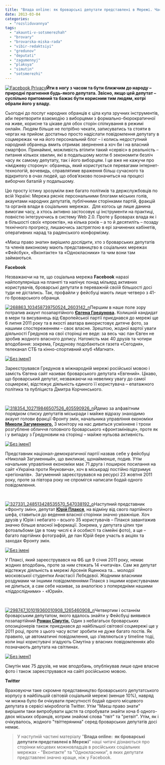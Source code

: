 ```yaml
---
title: "Влада online: як броварські депутати представлені в Мережі. Частина 1"
date: 2013-03-04
categories: 
  - "rozsliduvannya"
tags: 
  - "akaunti-v-sotsmerezhah"
  - "brovary"
  - "brovarska-miska-rada"
  - "vibir-redaktsiyi"
  - "gredunov"
  - "deputati"
  - "zagumennyj"
  - "plaksya"
  - "simutin"
  - "sotsmerezhi"
---
```


[![Facebook Privacy](https://mpz.brovary.org/wp-content/uploads/2013/03/1206_Facebook_glass.jpg)](https://mpz.brovary.org/wp-content/uploads/2013/03/1206_Facebook_glass.jpg)**Йти в ногу з часом та бути ближчим до народу – природні прагнення будь-якого депутата. Звісно, якщо цей депутат – суспільно притомний та бажає бути корисним тим людям, котрі обрали його у владу.**

Сьогодні до послуг народних обранців є ціла купа зручних інструментів, аби перетворити взаємодію з виборцями з формально-бюрократичної на живе, корисне та цікаве для обох сторін спілкування в режимі онлайн. Людям більше не потрібно чекати, записуватись та стояти в чергах на прийом: достатньо просто надіслати повідомлення депутату в соцмережах чи на його персональний блог – і колись недоступний народний обранець вмить отримає звернення а хоч би і на власний смартфон. Принаймні, можливість втілити такий «сервіс» в реальність – питання кількох хвилин, які в подальшому могли б зекономити безліч часу як самому депутату, так і його виборцям. І це вже не кажучи про «іміджеву сторону»: обранець, який користується перевагами інтернет-технологій, вочевидь, справлятиме враження більш сучасного та відкритого в очах людей, що обов’язково позначиться на процесі виборчих баталій у подальшому.

Цю просту істину зрозуміли вже багато політиків та держслужбовців по всій Україні: Мережа рясніє персональними блогами міських голів, акаунтами народних депутатів, публічними сторінками партій, фракцій та органів влади в соціальних мережах.  Для когось це лише данина вимогам часу, а хтось активно застосовує ці інструменти на практиці, повністю інтегруючись в систему Web 2.0. Проте у Броварах влада як і в більшості своїх «проектів», на кілька років – а то й десятиліть – позаду технічного прогресу, лишаючись застряглою в ері зачинених кабінетів, оперативних нарад та радянського конформізму.

«Маєш право знати» вирішило дослідити, хто з броварських депутатів та членів виконкому мають представництво в соціальних мережах «Фейсбук», «Вконтакте» та «Однокласники» та чим вони там займаються.

**Facebook**

Незважаючи на те, що соціальна мережа **Facebook** наразі найпопулярніша на планеті та налічує понад мільярд активних користувачів, броварські депутати в переважній своїй більшості досі туди не дістались. Так, профайли у фейсбуці мають лише четверо з 41-го броварського обранця.

[![268863_103458739750524_2603142_n](https://mpz.brovary.org/wp-content/uploads/2013/03/268863_103458739750524_2603142_n.jpg)](https://mpz.brovary.org/wp-content/uploads/2013/03/268863_103458739750524_2603142_n.jpg)Першим в наше поле зору потрапив акаунт позапартійного **[Євгена Гредунова](http://www.facebook.com/profile.php?id=100002591954397&fref=ts).** Колишній кандидат в мери та висуванець від Європейської партії приєднався до мережі ще 6 липня 2011 року та в якості аватара використовує дитяче фото, за нашими спостереженням – своє власне. Зрештою, жодної вартої уваги діяльності Гредунов на свої сторінці не веде: за весь час пан Євген не зробив жодного власного допису. Натомість має 40 друзів та чотири вподобання: зокрема, Грєдунову подобаються газета «Сегодня», телеканал СТБ та кінно-спортивний клуб «Магнат».

[![Без імені1](https://mpz.brovary.org/wp-content/uploads/2013/03/Bez-imeni1.jpg)](https://mpz.brovary.org/wp-content/uploads/2013/03/Bez-imeni1.jpg)

Зареєструвався Гредунов в міжнародній мережі російської мовою і замість Євгена сайт називає броварського депутата «Евгений». Цікаво, що броварський депутат, незважаючи на невелику увагу до самої соцмережі, відстежує діяльність єдиного її користувача – епатажного політика та публіциста Дмитра Корчинського.

 

[![318354_102719846507526_405590926_n](https://mpz.brovary.org/wp-content/uploads/2013/03/318354_102719846507526_405590926_n.jpg)](https://mpz.brovary.org/wp-content/uploads/2013/03/318354_102719846507526_405590926_n.jpg)Йдемо за алфавітним порядком списку депутатів міськради і майже відразу знаходимо акаунт голови фракції Фронту змін, начальника управління економіки [**Миколи Загуменного.**](http://www.facebook.com/profile.php?id=100003085333489&fref=ts) З монітору на нас дивиться усміхнене і трохи розгублене обличчя головного броварського «фронтзмінівця», проте як і у випадку з Гредуновим на сторінці – майже нульова активність.

[![Без імені1](https://mpz.brovary.org/wp-content/uploads/2013/03/Bez-imeni11.jpg)](https://mpz.brovary.org/wp-content/uploads/2013/03/Bez-imeni11.jpg)

Представник націонал-демократичної партії назвав себе у фейсбуці «Николай Загуменный», що викликає, щонайменше, подив. Утім начальник управління економіки має 71 друга і поширює посилання на сайт «Україна проти Януковича», хоч в міськраді постійно підтримує «регіоналів».  Загуменний зареєструвався на ресурсі 23 жовтня 2011 року, проте за півтора року не спромігся написати бодай одного повідомлення.

 

[![327331_248513428535570_547038192_o](https://mpz.brovary.org/wp-content/uploads/2013/03/327331_248513428535570_547038192_o.jpg)](https://mpz.brovary.org/wp-content/uploads/2013/03/327331_248513428535570_547038192_o.jpg)Наступний представник «Фронту змін», депутат [**Юрій Плакся**](http://www.facebook.com/profile.php?id=100001307454065&fref=ts), на відміну від свого партійного шефа, ставиться до ведення власної сторінки значно уважніше. Хоч друзів у Юрія і небагато – всього 35 користувачів – Плакся завантажив значно більше власної інформації. Зокрема, у депутата цілих три фотоальбоми (де в тому числі є й особисті та сімейні фото), а ще – багато партійних фотографій, де пан Юрій бере участь в акціях та заходах Фронту змін.

[![Без імені](https://mpz.brovary.org/wp-content/uploads/2013/03/Bez-imeni.jpg)](https://mpz.brovary.org/wp-content/uploads/2013/03/Bez-imeni.jpg)

У Плаксі, який зареєструвався на ФБ ще 9 січня 2011 року, немає жодних вподобань, проте за ним стежать 14 «читачів». Сам же депутат відстежує діяльність в мережі Арсенія Яценюка та… молодої московської студентки Анастасії Лєбєдєвої. Жодними власними роздумами чи іншими повідомленнями Плакся з іншими користувачами не ділиться, а сам себе називає, за аналогією з попередніми нашими «піддослідними» - «Юрий».

 

[![298747_101019360010908_1265460908_n](https://mpz.brovary.org/wp-content/uploads/2013/03/298747_101019360010908_1265460908_n.jpg)](https://mpz.brovary.org/wp-content/uploads/2013/03/298747_101019360010908_1265460908_n.jpg)Четвертим і останнім броварським депутатом, якого вдалось знайти у Фейсбуці виявився позапартійний [**Роман Сімутін.**](http://www.facebook.com/profile.php?id=100003085325499&fref=ts) Один з небагатьох броварських опозиціонерів також приєднався до найбільшої світової соцмережі ще у 2011 році, проте з цього часу встиг зробити не дуже багато постів. Як правило, це автоматичні повідомлення, що з’являються у timeline тоді, коли інші користувачі згадують Сімутіна у власних повідомленнях або позначають депутата на світлинах.

[![Без імені1](https://mpz.brovary.org/wp-content/uploads/2013/03/Bez-imeni12.jpg)](https://mpz.brovary.org/wp-content/uploads/2013/03/Bez-imeni12.jpg)

Сімутін має 75 друзів, не має вподобань, опублікував лише одне власне фото і також зареєструвався на сайті російською мовою.

**Twitter**

Враховуючи таке скромне представництво броварського депутатського корпусу в найбільшій світовій соціальній мережі (менше 10%), навряд чи можна було би очікувати присутності бодай одного місцевого депутата в сервісі мікроблогів Twitter. Утім "Маєш право знати" вирішили таки випробувати щастя та спробувати знайти хоча б одного-двох міських обранців, котрим знайомі слова "твіт" та "ретвіт". Утім, як і очікувалось, жодного "твіттерянина" серед броварських депутатів досі немає.

> У наступній частині матеріалу "**Влада online:  як броварські депутати представлені в Мережі**" наші читачі дізнаються про сторінки місцевих можновладців в російських соціальних мережах - "Вконтакте" та "Однокласники", в яких депутати представлені значно краще, ніж у Facebook.
